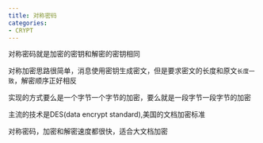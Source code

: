 ```yaml
---
title: 对称密码
categories:
- CRYPT
---
```


对称密码就是加密的密钥和解密的密钥相同

对称加密思路很简单，消息使用密钥生成密文，但是要求密文的长度和原文`长度一致`，解密顺序正好相反

实现的方式要么是一个字节一个字节的加密，要么就是一段字节一段字节的加密

主流的技术是DES(data encrypt standard),美国的文档加密标准

对称密码，加密和解密速度都很快，适合大文档加密

```

```